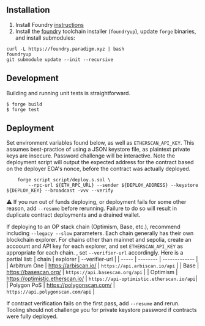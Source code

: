 ## Installation

1. Install Foundry [instructions](https://github.com/gakonst/foundry/blob/master/README.md#installation)
1. Install the [foundry](https://github.com/gakonst/foundry) toolchain installer (`foundryup`), update `forge` binaries, and install submodules:
```shell
curl -L https://foundry.paradigm.xyz | bash
foundryup
git submodule update --init --recursive
```

## Development

Building and running unit tests is straightforward.
```
$ forge build
$ forge test
```

## Deployment

Set environment variables found below, as well as `ETHERSCAN_API_KEY`. This assumes best-practice of using a JSON keystore file, as plaintext private keys are insecure. Password challenge will be interactive. Note the deployment script will output the expected address for the contract based on the deployer EOA's nonce, before the contract was actually deployed.
```shell
	forge script script/deploy.s.sol \
		--rpc-url ${ETH_RPC_URL} --sender ${DEPLOY_ADDRESS} --keystore ${DEPLOY_KEY} --broadcast -vvv --verify
```

⚠ If you run out of funds deploying, or deployment fails for some other reason, add `--resume` before rerunning. Failure to do so will result in duplicate contract deployments and a drained wallet.

If deploying to an OP stack chain (Optimism, Base, etc.), recommend including `--legacy --slow` parameters. Each chain generally has their own blockchain explorer.  For chains other than mainnet and sepolia, create an accoount and API key for each explorer, and set `ETHERSCAN_API_KEY` as appropriate for each chain.  , set `--verifier-url` accordingly.  Here is a partial list:
| chain | explorer | --verifier-url |
| ----- | -------- | ------------- |
| Arbitrum One | https://arbiscan.io/ | `https://api.arbiscan.io/api`  |
| Base         | https://basescan.org/ | `https://api.basescan.org/api` |
| Optimism     | https://optimistic.etherscan.io/ | `https://api-optimistic.etherscan.io/api`|
| Polygon PoS  | https://polygonscan.com/ | `https://api.polygonscan.com/api` |

If contract verification fails on the first pass, add `--resume` and rerun. Tooling should not challenge you for private keystore password if contracts were fully deployed.